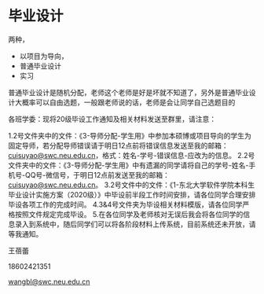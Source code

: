 # 毕业设计

两种，

- 以项目为导向，
- 普通毕业设计
- 实习

普通毕业设计是随机分配，老师这个老师是好是坏就不知道了，另外是普通毕业设计大概率可以自由选题，一般跟老师说的话，老师是会让同学自己选题目的

各班学委：现将20级毕设工作通知及相关材料发送至群里，请注意：

1.2号文件夹中的文件：《3-导师分配-学生用》中参加本硕博或项目导向的学生为固定导师，若分配导师错误请于明日12点前将错误信息发送至我的邮箱：cuisuyao@swc.neu.edu.cn，格式：姓名-学号-错误信息-应改为的信息。
2.2号文件夹中的文件：《3-导师分配-学生用》中有遗漏的同学请将自己的学号-姓名-手机号-QQ号-微信号，于明日12点前发送至我的邮箱：cuisuyao@swc.neu.edu.cn。
3.2号文件中的文件：《1-东北大学软件学院本科生毕业设计实施方案（2020级）》中毕设前半段工作时间安排，请各位同学合理安排毕设各项工作的完成时间。
4.3&4号文件夹为毕设相关材料模版，请各位同学严格按照文件规定完成毕设。
5.在各位同学及老师核对无误后我会将各位同学的信息录入到系统中，随后同学们可以将各阶段材料上传系统，目前系统还未开放，请等我通知。

王蓓蕾

18602421351

wangbl@swc.neu.edu.cn
